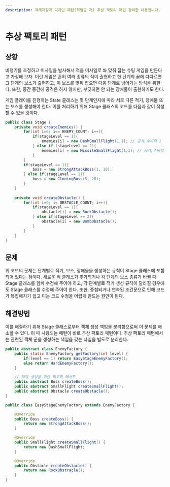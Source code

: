 ```yaml
---
description: 객체지향과 디자인 패턴(최범균 저) 추상 팩토리 패턴 정리한 내용입니다.
---
```


# 추상 팩토리 패턴

## 상황

비행기를 조정하고 미사일을 발사해서 적을 미사일로 쏴 맞춰 잡는 슈팅 게임을 만든다고 가정해 보자. 이런 게임은 흔히 여러 종류의 적이 출현하고 한 단계의 끝에 다다르면 그 단계의 보스가 출현하고, 이 보스를 맞춰 잡으면 다음 단계로 넘어가는 방식을 취한다. 또한, 중간 중간에 공격은 하지 않지만, 부딪히면 안 되는 장애물이 출현하기도 한다.

게임 플레이를 진행하는 State 클래스는 몇 단계인지에 따라 서로 다른 적기, 장애물 또는 보스를 생성해야 한다. 이를 처리하기 위해 Stage 클래스의 코드를 다음과 같이 작성할 수 있을 것이다.

```java
public class Stage {
    private void createEnemies() {
        for(int i=0; i<= ENEMY_COUNT; i++){
            if(stageLevel == 1){
                enemies[i] = new DashSmallFlight(1,1); // 공격,수비력 1
            } else if (stageLevel == 2){
                enemies[i] = new MissileSmallFlight(1,1); // 공격,수비력 1
            }
        }
        if(stageLevel == 1){
            boss = new StrongAttackBoss(1, 10);
        } else if(stageLevel == 2){
            boss = new CloningBoss(5, 20);
        }
    }
    
    private void createObstacle() {
        for(int i=0; i< OBSTACLE_COUNT; i++){
            if(stageLevel == 1){
                obstacle[i] = new RockObstacle();
            } else if(stageLevel == 2){
                obstacle[i] = new BombObstacle();
            }
        }
    }
}
```

## 문제

위 코드의 문제는 단계별로 적기, 보스, 장애물을 생성하는 규칙이 Stage 클래스에 포함되어 있다는 점이다. 새로운 적 클래스가 추가되거나 각 단계의 보스 종류가 바뀔 때 Stage 클래스를 함께 수정해 주어야 하고, 각 단계별로 적기 생성 규칙이 달라질 경우에도 Stage 클래스를 수정해 주어야 한다. 또한, 중첩되거나 연속된 조건문으로 인해 코드가 복잡해지기 쉽고 이는 코드 수정을 어렵게 만드는 원인이 된다.

## 해결방법

이를 해결하기 위해 Stage 클래스로부터 객체 생성 책임을 분리함으로써 이 문제를 해소할 수 있다. 이 때 사용되는 패턴이 바로 추상 팩토리 패턴이다. 추상 팩토리 패턴에서는 관련된 객체 군을 생성하는 책임을 갖는 타입을 별도로 분리한다.

```java
public abstract class EnemyFactory {
    public static EnemyFactory getFactory(int level) {
        if(level == 1) return EasyStageEnemyFactory();
        else return HardEnemyFactory();
    }

    // 객체 생성을 위한 팩토리 메서드
    public abstract Boss createBoss();
    public abstract SmallFlight createSmallFlight();
    public abstract Obstacle createObstacle();
}

public class EasyStageEnemyFactory extends EnemyFactory {

    @Override
    public Boss createBoss() {
        return new StrongAttackBoss();
    }

    @Override
    public SmallFlight createSmallFlight() {
        return new DashSmallFlight;
    }

    @Override
    public Obstacle createObstacle() {
        return new RockObstracle();
    }
}
```
